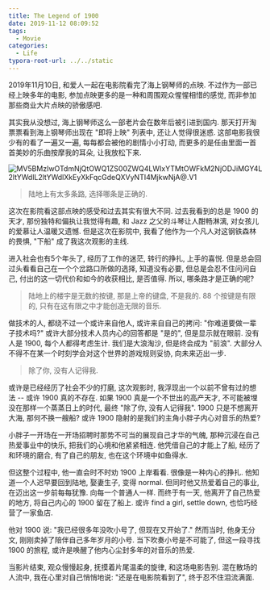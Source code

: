 ```yaml
---
title: The Legend of 1900
date: 2019-11-12 08:09:52
tags:
  - Movie
categories:
  - Life
typora-root-url: ../../static
---
```


2019年11月10日, 和爱人一起在电影院看完了海上钢琴师的点映. 不过作为一部已经上映多年的电影, 参加点映更多的是一种和周围观众惺惺相惜的感觉, 而非参加那些商业大片点映的骄傲感吧.

其实我从没想过, 海上钢琴师这么一部老片会在数年后被引进到国内. 那天打开淘票票看到海上钢琴师出现在 "即将上映" 列表中, 还让人觉得很迷惑. 这部电影我很少有的看了一遍又一遍, 每每都会被他的剧情小小打动, 而更多的是任由里面一首首美妙的乐曲按摩我的耳朵, 让我放松下来.

![MV5BMzIwOTdmNjQtOWQ1ZS00ZWQ4LWIxYTMtOWFkM2NjODJiMGY4L2ltYWdlL2ltYWdlXkEyXkFqcGdeQXVyNTI4MjkwNjA@._V1_](/images/The-Legend-of-1900.assets/MV5BMzIwOTdmNjQtOWQ1ZS00ZWQ4LWIxYTMtOWFkM2NjODJiMGY4L2ltYWdlL2ltYWdlXkEyXkFqcGdeQXVyNTI4MjkwNjA@._V1_.jpg)

>  陆地上有太多条路, 选择哪条是正确的.

这次在影院看这部点映的感受和过去其实有很大不同. 过去我看到的总是 1900 的天才, 那份独特和偏执让我觉得有趣, 和 Jazz 之父的斗琴让人酣畅淋漓, 对女孩儿的爱慕让人温暖又遗憾. 但是这次在影院中, 我看了他作为一个凡人对这钢铁森林的畏惧, "下船" 成了我这次观影的主线.

进入社会也有5个年头了, 经历了工作的迷茫, 转行的挣扎, 上手的喜悦. 但是总会回过头看看自己在一个个岔路口所做的选择, 知道没有必要, 但总是会忍不住问问自己, 付出的这一切代价和如今的收获相比, 是否值得. 所以, 哪条路才是正确的呢?

>  陆地上的楼宇是无数的按键, 那是上帝的键盘, 不是我的. 88 个按键是有限的, 只有在这有限之中才能创造无限的音乐.

做技术的人, 都绕不过一个或许来自他人, 或许来自自己的拷问: "你难道要做一辈子技术吗?" 或许大部分技术人员内心的回答都是 "是的", 但是显示就在眼前. 没有人是 1900, 每个人都得考虑生计. 我们是大浪淘沙, 但是终会成为 "前浪". 大部分人不得不在某一个时刻学会对这个世界的游戏规则妥协, 向未来迈出一步.

> 除了你, 没有人记得我. 

或许是已经经历了社会不少的打磨, 这次观影时, 我浮现出一个以前不曾有过的想法 -- 或许 1900 真的不存在. 如果 1900 真是一个不世出的高产天才, 不可能被埋没在那样一个蒸蒸日上的时代, 最终 "除了你, 没有人记得我". 1900 只是不想离开大海, 那何不换一艘船? 或许 1900 隐射的是我们的主角小胖子内心对音乐的热爱?

小胖子一开场在一开场招聘时那势不可当的展现自己才华的气魄, 那种沉浸在自己热爱事业中的快乐, 把我们的心境和他紧紧相连. 他凭借自己的才能上了船, 经历了和环境的磨合, 有了自己的朋友, 也在这个环境中如鱼得水.

但这整个过程中, 他一直会时不时劝 1900 上岸看看. 很像是一种内心的挣扎. 他知道一个人迟早要回到陆地, 娶妻生子, 变得 normal. 但同时他又热爱着自己的事业, 在迈出这一步前每每犹豫. 向每一个普通人一样. 而终于有一天, 他离开了自己热爱的地方, 将自己内心的 1900 留在了船上. 或许 find a girl, settle down, 也恰巧经营了一家鱼店.

他对 1900 说: "我已经很多年没吹小号了, 但现在又开始了." 然而当时, 他身无分文, 刚刚卖掉了陪伴自己多年岁月的小号. 当下吹奏小号是不可能了, 但这一段寻找 1900 的旅程, 或许是唤醒了他内心尘封多年的对音乐的热爱.

当影片结束, 观众慢慢起身, 抚摸着片尾温柔的旋律, 和这场电影告别. 混在散场的人流中, 我在心里对自己悄悄地说: "还是在电影院看到了", 终于忍不住泪流满面.